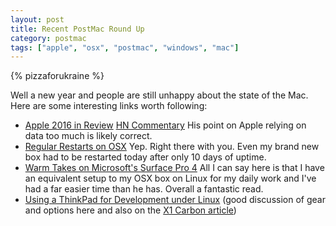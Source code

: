 ```yaml
---
layout: post
title: Recent PostMac Round Up
category: postmac
tags: ["apple", "osx", "postmac", "windows", "mac"]
---
```

{% pizzaforukraine  %}

Well a new year and people are still unhappy about the state of the Mac.  Here are some interesting links worth following:

* [Apple 2016 in Review](https://chuqui.com/2017/01/apples-2016-in-review/) [HN Commentary](https://news.ycombinator.com/item?id=13307040)  His point on Apple relying on data too much is likely correct.
* [Regular Restarts on OSX](https://news.ycombinator.com/item?id=13307648)  Yep.  Right there with you.  Even my brand new box had to be restarted today after only 10 days of uptime.
* [Warm Takes on Microsoft's Surface Pro 4](https://medium.com/@searls/warm-takes-on-microsofts-surface-pro-4-580f77634d2c#.7ix3536dx)  All I can say here is that I have an equivalent setup to my OSX box on Linux for my daily work and I've had a far easier time than he has.  Overall a fantastic read.
* [Using a ThinkPad for Development under Linux](https://news.ycombinator.com/item?id=13299585) (good discussion of gear and options here and also on the [X1 Carbon article](https://news.ycombinator.com/item?id=13286150))

